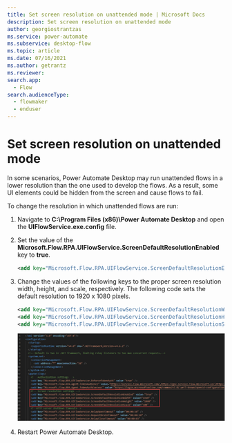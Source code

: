 ```yaml
---
title: Set screen resolution on unattended mode | Microsoft Docs
description: Set screen resolution on unattended mode
author: georgiostrantzas
ms.service: power-automate
ms.subservice: desktop-flow
ms.topic: article
ms.date: 07/16/2021
ms.author: getrantz
ms.reviewer:
search.app: 
  - Flow
search.audienceType: 
  - flowmaker
  - enduser
---
```


# Set screen resolution on unattended mode

In some scenarios, Power Automate Desktop may run unattended flows in a lower resolution than the one used to develop the flows. As a result, some UI elements could be hidden from the screen and cause flows to fail.

To change the resolution in which unattended flows are run:

1. Navigate to **C:\Program Files (x86)\Power Automate Desktop** and open the **UIFlowService.exe.config** file.

1. Set the value of the **Microsoft.Flow.RPA.UIFlowService.ScreenDefaultResolutionEnabled** key to **true**.

    ``` XML
    <add key="Microsoft.Flow.RPA.UIFlowService.ScreenDefaultResolutionEnabled" value="true" />
    ```

1. Change the values of the following keys to the proper screen resolution width, height, and scale, respectively. The following code sets the default resolution to 1920 x 1080 pixels.

    ``` XML
    <add key="Microsoft.Flow.RPA.UIFlowService.ScreenDefaultResolutionWidth" value="1920" />
    <add key="Microsoft.Flow.RPA.UIFlowService.ScreenDefaultResolutionHeight" value="1080" />
    <add key="Microsoft.Flow.RPA.UIFlowService.ScreenDefaultResolutionScale" value="100" />
    ```
   ![The appropriate keys in the UIFlowService.exe.config file.](media/set-screen-resolution-unattended-mode/ui-flow-service-file.png)

1. Restart Power Automate Desktop.
